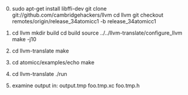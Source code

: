 


0) 
    sudo apt-get install libffi-dev
    git clone git://github.com/cambridgehackers/llvm
    cd llvm
    git checkout remotes/origin/release_34atomicc1 -b release_34atomicc1

1) cd llvm 
    mkdir build
    cd build
    source ../../llvm-translate/configure_llvm
    make -j10

2) cd llvm-translate
    make

3) cd atomicc/examples/echo
    make 

4) cd llvm-translate
    ./run

5) examine output in:
    output.tmp foo.tmp.xc foo.tmp.h
